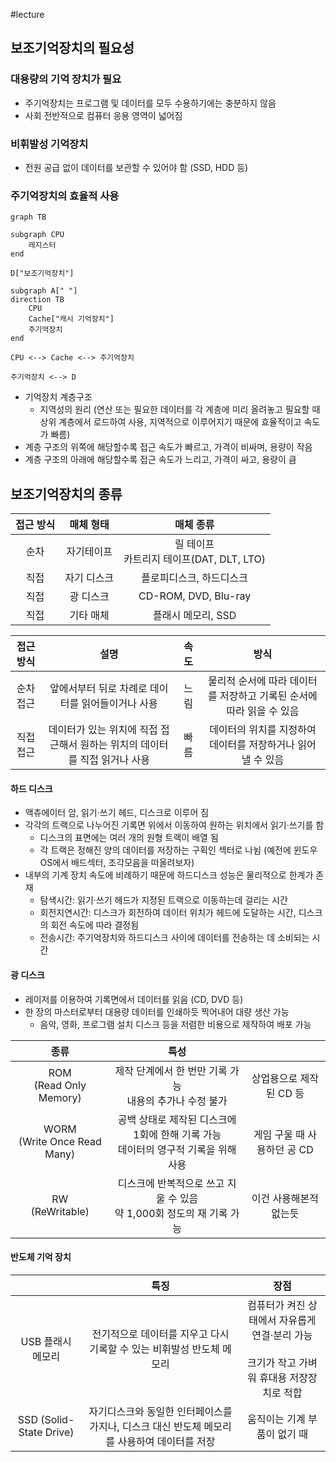 #lecture 

## 보조기억장치의 필요성

### 대용량의 기억 장치가 필요
- 주기억장치는 프로그램 및 데이터를 모두 수용하기에는 충분하지 않음
- 사회 전반적으로 컴퓨터 응용 영역이 넓어짐

### 비휘발성 기억장치
- 전원 공급 없이 데이터를 보관할 수 있어야 함 (SSD, HDD 등)
### 주기억장치의 효율적 사용

```mermaid
graph TB

subgraph CPU
	레지스터
end

D["보조기억장치"]

subgraph A[" "]
direction TB
	CPU
	Cache["캐시 기억장치"]
	주기억장치
end

CPU <--> Cache <--> 주기억장치

주기억장치 <--> D
```

- 기억장치 계층구조
	- 지역성의 원리 (연산 또는 필요한 데이터를 각 계층에 미리 올려놓고 필요할 때 상위 계층에서 로드하여 사용, 지역적으로 이루어지기 때문에 효율적이고 속도가 빠름)
- 계층 구조의 위쪽에 해당할수록 접근 속도가 빠르고, 가격이 비싸며, 용량이 작음
- 계층 구조의 아래에 해당할수록 접근 속도가 느리고, 가격이 싸고, 용량이 큼

## 보조기억장치의 종류

| 접근 방식 | 매체 형태  |              매체 종류               |
| :---: | :----: | :------------------------------: |
|  순차   | 자기테이프  | 릴 테이프<br>카트리지 테이프(DAT, DLT, LTO) |
|  직접   | 자기 디스크 |          플로피디스크, 하드디스크           |
|  직접   | 광 디스크  |       CD-ROM, DVD, Blu-ray       |
|  직접   | 기타 매체  |           플래시 메모리, SSD           |

| 접근 방식 |                     설명                     | 속도  |                   방식                    |
| :---: | :----------------------------------------: | :-: | :-------------------------------------: |
| 순차 접근 |        앞에서부터 뒤로 차례로 데이터를 읽어들이거나 사용         | 느림  | 물리적 순서에 따라 데이터를 저장하고 기록된 순서에 따라 읽을 수 있음 |
| 직접 접근 | 데이터가 있는 위치에 직접 접근해서 원하는 위치의 데이터를 직접 읽거나 사용 | 빠름  |   데이터의 위치를 지정하여 데이터를 저장하거나 읽어 낼 수 있음    |

#### 하드 디스크
- 액츄에이터 암, 읽기·쓰기 헤드, 디스크로 이루어 짐
- 각각의 트랙으로 나누어진 기록면 위에서 이동하여 원하는 위치에서 읽기·쓰기를 함
	- 디스크의 표면에는 여러 개의 원형 트랙이 배열 됨
	- 각 트랙은 정해진 양의 데이터를 저장하는 구획인 섹터로 나뉨 (예전에 윈도우 OS에서 배드섹터, 조각모음을 떠올려보자)
- 내부의 기계 장치 속도에 비례하기 때문에 하드디스크 성능은 물리적으로 한계가 존재
	- 탐색시간: 읽기·쓰기 헤드가 지정된 트랙으로 이동하는데 걸리는 시간
	- 회전지연시간: 디스크가 회전하여 데이터 위치가 헤드에 도달하는 시간, 디스크의 회전 속도에 따라 결정됨
	- 전송시간: 주기억장치와 하드디스크 사이에 데이터를 전송하는 데 소비되는 시간

#### 광 디스크
- 레이저를 이용하여 기록면에서 데이터를 읽음 (CD, DVD 등)
- 한 장의 마스터로부터 대용량 데이터를 인쇄하듯 찍어내어 대량 생산 가능
	- 음악, 영화, 프로그램 설치 디스크 등을 저렴한 비용으로 제작하여 배포 가능

|               종류               |                         특성                         |                   |
| :----------------------------: | :------------------------------------------------: | :---------------: |
|   ROM<br>(Read Only Memory)    |        제작 단계에서 한 번만 기록 가능<br>내용의 추가나 수정 불가         |  상업용으로 제작된 CD 등   |
| WORM<br>(Write Once Read Many) | 공백 상태로 제작된 디스크에 1회에 한해 기록 가능<br>데이터의 영구적 기록을 위해 사용 | 게임 구울 때 사용하던 공 CD |
|       RW<br>(ReWritable)       |   디스크에 반복적으로 쓰고 지울 수 있음<br>약 1,000회 정도의 재 기록 가능    |   이건 사용해본적 없는듯    |

#### 반도체 기억 장치

|                         |                         특징                          |                            장점                             |
| :---------------------: | :-------------------------------------------------: | :-------------------------------------------------------: |
|       USB 플래시 메모리       |       전기적으로 데이터를 지우고 다시 기록할 수 있는 비휘발성 반도체 메모리       | 컴퓨터가 켜진 상태에서 자유롭게 연결·분리 가능<br><br>크기가 작고 가벼워 휴대용 저장장치로 적합 |
| SSD (Solid-State Drive) | 자기디스크와 동일한 인터페이스를 가지나, 디스크 대신 반도체 메모리를 사용하여 데이터를 저장 |                     움직이는 기계 부품이 없기 때                      |
